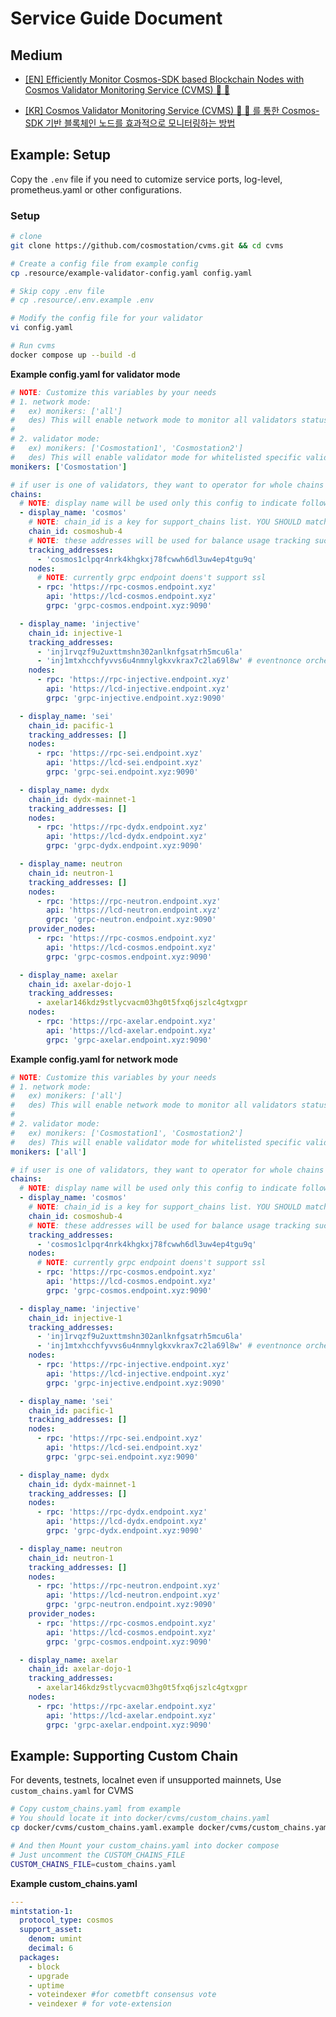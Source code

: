 # Service Guide Document

## Medium

- [[EN] Efficiently Monitor Cosmos-SDK based Blockchain Nodes with Cosmos Validator Monitoring Service (CVMS) 🌌 🔭](https://medium.com/cosmostation/efficiently-monitor-cosmos-sdk-nodes-with-cosmos-validator-monitoring-service-cvms-e24a63c73462?source=collection_category---4------0-----------------------)

* [[KR] Cosmos Validator Monitoring Service (CVMS) 🌌 🔭 를 통한 Cosmos-SDK 기반 블록체인 노드를 효과적으로 모니터링하는 방법](https://medium.com/cosmostation/cosmos-validator-monitoring-service-cvms-%EB%A5%BC-%ED%86%B5%ED%95%9C-cosmos-sdk-%EA%B8%B0%EB%B0%98-%EB%B8%94%EB%A1%9D%EC%B2%B4%EC%9D%B8-%EB%85%B8%EB%93%9C%EB%A5%BC-%ED%9A%A8%EA%B3%BC%EC%A0%81%EC%9C%BC%EB%A1%9C-%EB%AA%A8%EB%8B%88%ED%84%B0%EB%A7%81%ED%95%98%EB%8A%94-%EB%B0%A9%EB%B2%95-8b5541bcb834)

## Example: Setup

Copy the `.env` file if you need to cutomize service ports, log-level, prometheus.yaml or other configurations.

### Setup

```bash
# clone
git clone https://github.com/cosmostation/cvms.git && cd cvms

# Create a config file from example config
cp .resource/example-validator-config.yaml config.yaml

# Skip copy .env file
# cp .resource/.env.example .env

# Modify the config file for your validator
vi config.yaml

# Run cvms
docker compose up --build -d
```

**Example config.yaml for validator mode**

```yaml
# NOTE: Customize this variables by your needs
# 1. network mode:
#   ex) monikers: ['all']
#   des) This will enable network mode to monitor all validators status in the blockchain network
#
# 2. validator mode:
#   ex) monikers: ['Cosmostation1', 'Cosmostation2']
#   des) This will enable validator mode for whitelisted specific validators
monikers: ['Cosmostation']

# if user is one of validators, they want to operator for whole chains which already operating as validator.
chains:
  # NOTE: display name will be used only this config to indicate followed arguments to communicate internal team members
  - display_name: 'cosmos'
    # NOTE: chain_id is a key for support_chains list. YOU SHOULD match correct CHAIN ID
    chain_id: cosmoshub-4
    # NOTE: these addresses will be used for balance usage tracking such as validator, broadcaster or something.
    tracking_addresses:
      - 'cosmos1clpqr4nrk4khgkxj78fcwwh6dl3uw4ep4tgu9q'
    nodes:
      # NOTE: currently grpc endpoint doens't support ssl
      - rpc: 'https://rpc-cosmos.endpoint.xyz'
        api: 'https://lcd-cosmos.endpoint.xyz'
        grpc: 'grpc-cosmos.endpoint.xyz:9090'

  - display_name: 'injective'
    chain_id: injective-1
    tracking_addresses:
      - 'inj1rvqzf9u2uxttmshn302anlknfgsatrh5mcu6la'
      - 'inj1mtxhcchfyvvs6u4nmnylgkxvkrax7c2la69l8w' # eventnonce orchestrator address or something
    nodes:
      - rpc: 'https://rpc-injective.endpoint.xyz'
        api: 'https://lcd-injective.endpoint.xyz'
        grpc: 'grpc-injective.endpoint.xyz:9090'

  - display_name: 'sei'
    chain_id: pacific-1
    tracking_addresses: []
    nodes:
      - rpc: 'https://rpc-sei.endpoint.xyz'
        api: 'https://lcd-sei.endpoint.xyz'
        grpc: 'grpc-sei.endpoint.xyz:9090'

  - display_name: dydx
    chain_id: dydx-mainnet-1
    tracking_addresses: []
    nodes:
      - rpc: 'https://rpc-dydx.endpoint.xyz'
        api: 'https://lcd-dydx.endpoint.xyz'
        grpc: 'grpc-dydx.endpoint.xyz:9090'

  - display_name: neutron
    chain_id: neutron-1
    tracking_addresses: []
    nodes:
      - rpc: 'https://rpc-neutron.endpoint.xyz'
        api: 'https://lcd-neutron.endpoint.xyz'
        grpc: 'grpc-neutron.endpoint.xyz:9090'
    provider_nodes:
      - rpc: 'https://rpc-cosmos.endpoint.xyz'
        api: 'https://lcd-cosmos.endpoint.xyz'
        grpc: 'grpc-cosmos.endpoint.xyz:9090'

  - display_name: axelar
    chain_id: axelar-dojo-1
    tracking_addresses:
      - axelar146kdz9stlycvacm03hg0t5fxq6jszlc4gtxgpr
    nodes:
      - rpc: 'https://rpc-axelar.endpoint.xyz'
        api: 'https://lcd-axelar.endpoint.xyz'
        grpc: 'grpc-axelar.endpoint.xyz:9090'
```

**Example config.yaml for network mode**

```yaml
# NOTE: Customize this variables by your needs
# 1. network mode:
#   ex) monikers: ['all']
#   des) This will enable network mode to monitor all validators status in the blockchain network
#
# 2. validator mode:
#   ex) monikers: ['Cosmostation1', 'Cosmostation2']
#   des) This will enable validator mode for whitelisted specific validators
monikers: ['all']

# if user is one of validators, they want to operator for whole chains which already operating as validator.
chains:
  # NOTE: display name will be used only this config to indicate followed arguments to communicate internal team members
  - display_name: 'cosmos'
    # NOTE: chain_id is a key for support_chains list. YOU SHOULD match correct CHAIN ID
    chain_id: cosmoshub-4
    # NOTE: these addresses will be used for balance usage tracking such as validator, broadcaster or something.
    tracking_addresses:
      - 'cosmos1clpqr4nrk4khgkxj78fcwwh6dl3uw4ep4tgu9q'
    nodes:
      # NOTE: currently grpc endpoint doens't support ssl
      - rpc: 'https://rpc-cosmos.endpoint.xyz'
        api: 'https://lcd-cosmos.endpoint.xyz'
        grpc: 'grpc-cosmos.endpoint.xyz:9090'

  - display_name: 'injective'
    chain_id: injective-1
    tracking_addresses:
      - 'inj1rvqzf9u2uxttmshn302anlknfgsatrh5mcu6la'
      - 'inj1mtxhcchfyvvs6u4nmnylgkxvkrax7c2la69l8w' # eventnonce orchestrator address or something
    nodes:
      - rpc: 'https://rpc-injective.endpoint.xyz'
        api: 'https://lcd-injective.endpoint.xyz'
        grpc: 'grpc-injective.endpoint.xyz:9090'

  - display_name: 'sei'
    chain_id: pacific-1
    tracking_addresses: []
    nodes:
      - rpc: 'https://rpc-sei.endpoint.xyz'
        api: 'https://lcd-sei.endpoint.xyz'
        grpc: 'grpc-sei.endpoint.xyz:9090'

  - display_name: dydx
    chain_id: dydx-mainnet-1
    tracking_addresses: []
    nodes:
      - rpc: 'https://rpc-dydx.endpoint.xyz'
        api: 'https://lcd-dydx.endpoint.xyz'
        grpc: 'grpc-dydx.endpoint.xyz:9090'

  - display_name: neutron
    chain_id: neutron-1
    tracking_addresses: []
    nodes:
      - rpc: 'https://rpc-neutron.endpoint.xyz'
        api: 'https://lcd-neutron.endpoint.xyz'
        grpc: 'grpc-neutron.endpoint.xyz:9090'
    provider_nodes:
      - rpc: 'https://rpc-cosmos.endpoint.xyz'
        api: 'https://lcd-cosmos.endpoint.xyz'
        grpc: 'grpc-cosmos.endpoint.xyz:9090'

  - display_name: axelar
    chain_id: axelar-dojo-1
    tracking_addresses:
      - axelar146kdz9stlycvacm03hg0t5fxq6jszlc4gtxgpr
    nodes:
      - rpc: 'https://rpc-axelar.endpoint.xyz'
        api: 'https://lcd-axelar.endpoint.xyz'
        grpc: 'grpc-axelar.endpoint.xyz:9090'
```

## Example: Supporting Custom Chain

For devents, testnets, localnet even if unsupported mainnets, Use `custom_chains.yaml` for CVMS

```bash
# Copy custom_chains.yaml from example
# You should locate it into docker/cvms/custom_chains.yaml
cp docker/cvms/custom_chains.yaml.example docker/cvms/custom_chains.yaml

# And then Mount your custom_chains.yaml into docker compose
# Just uncomment the CUSTOM_CHAINS_FILE
CUSTOM_CHAINS_FILE=custom_chains.yaml
```

**Example custom_chains.yaml**

```yaml
---
mintstation-1:
  protocol_type: cosmos
  support_asset:
    denom: umint
    decimal: 6
  packages:
    - block
    - upgrade
    - uptime
    - voteindexer #for cometbft consensus vote
    - veindexer # for vote-extension
```
